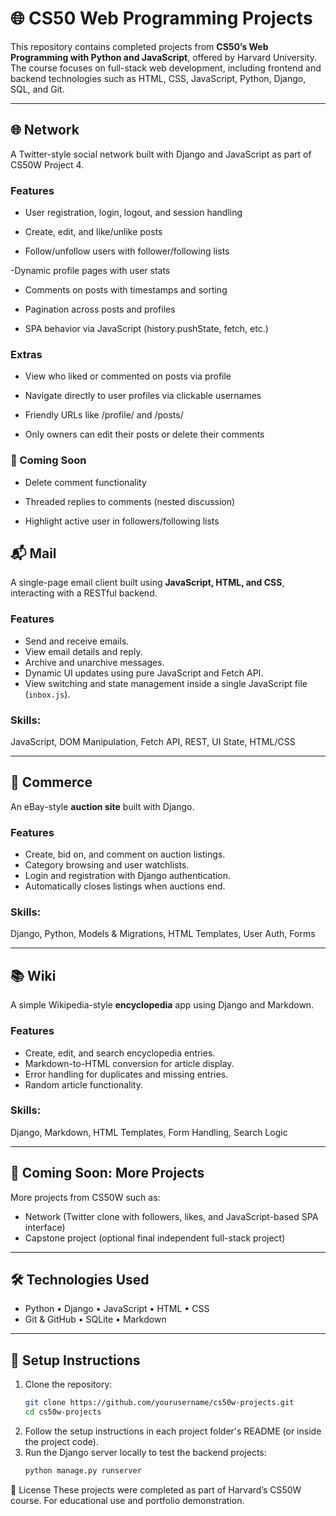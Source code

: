 # 🌐 CS50 Web Programming Projects

This repository contains completed projects from **CS50’s Web Programming with Python and JavaScript**, offered by Harvard University. The course focuses on full-stack web development, including frontend and backend technologies such as HTML, CSS, JavaScript, Python, Django, SQL, and Git.

---

## 🌐 Network
A Twitter-style social network built with Django and JavaScript as part of CS50W Project 4.

### Features
- User registration, login, logout, and session handling

- Create, edit, and like/unlike posts

- Follow/unfollow users with follower/following lists

-Dynamic profile pages with user stats

- Comments on posts with timestamps and sorting

- Pagination across posts and profiles

- SPA behavior via JavaScript (history.pushState, fetch, etc.)

### Extras

- View who liked or commented on posts via profile

- Navigate directly to user profiles via clickable usernames

- Friendly URLs like /profile/<username> and /posts/<id>

- Only owners can edit their posts or delete their comments

### 🚧 Coming Soon
- Delete comment functionality

- Threaded replies to comments (nested discussion)
 - Highlight active user in followers/following lists
## 📬 Mail

A single-page email client built using **JavaScript, HTML, and CSS**, interacting with a RESTful backend.

### Features
- Send and receive emails.
- View email details and reply.
- Archive and unarchive messages.
- Dynamic UI updates using pure JavaScript and Fetch API.
- View switching and state management inside a single JavaScript file (`inbox.js`).

### Skills:  
JavaScript, DOM Manipulation, Fetch API, REST, UI State, HTML/CSS

---

## 🛒 Commerce

An eBay-style **auction site** built with Django.

### Features
- Create, bid on, and comment on auction listings.
- Category browsing and user watchlists.
- Login and registration with Django authentication.
- Automatically closes listings when auctions end.

### Skills:  
Django, Python, Models & Migrations, HTML Templates, User Auth, Forms

---

## 📚 Wiki

A simple Wikipedia-style **encyclopedia** app using Django and Markdown.

### Features
- Create, edit, and search encyclopedia entries.
- Markdown-to-HTML conversion for article display.
- Error handling for duplicates and missing entries.
- Random article functionality.

### Skills:  
Django, Markdown, HTML Templates, Form Handling, Search Logic

---

## 🧠 Coming Soon: More Projects

More projects from CS50W such as:
- Network (Twitter clone with followers, likes, and JavaScript-based SPA interface)
- Capstone project (optional final independent full-stack project)

---

## 🛠️ Technologies Used

- Python • Django • JavaScript • HTML • CSS
- Git & GitHub • SQLite • Markdown

---

## 📂 Setup Instructions

1. Clone the repository:
   ```bash
   git clone https://github.com/yourusername/cs50w-projects.git
   cd cs50w-projects
2. Follow the setup instructions in each project folder's README (or inside the project code).
3. Run the Django server locally to test the backend projects:
   ```bash
   python manage.py runserver
📄 License
These projects were completed as part of Harvard’s CS50W course. For educational use and portfolio demonstration.


